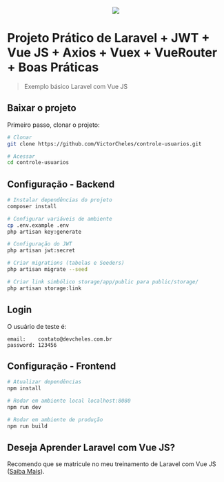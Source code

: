 <p align="center"><img src="https://laravel.com/assets/img/components/logo-laravel.svg"></p>

# Projeto Prático de Laravel + JWT + Vue JS + Axios + Vuex + VueRouter + Boas Práticas

> Exemplo básico Laravel com Vue JS

## Baixar o projeto
Primeiro passo, clonar o projeto:
``` bash
# Clonar
git clone https://github.com/VictorCheles/controle-usuarios.git

# Acessar
cd controle-usuarios
```

## Configuração - Backend

``` bash
# Instalar dependências do projeto
composer install

# Configurar variáveis de ambiente
cp .env.example .env
php artisan key:generate

# Configuração do JWT
php artisan jwt:secret

# Criar migrations (tabelas e Seeders)
php artisan migrate --seed

# Criar link simbólico storage/app/public para public/storage/
php artisan storage:link
```

## Login
O usuário de teste é:
```
email:    contato@devcheles.com.br
password: 123456
```

## Configuração - Frontend
``` bash
# Atualizar dependências
npm install

# Rodar em ambiente local localhost:8080
npm run dev

# Rodar em ambiente de produção
npm run build
```

## Deseja Aprender Laravel com Vue JS?
Recomendo que se matricule no meu treinamento de Laravel com Vue JS ([Saiba Mais](https://www.especializati.com.br/curso-laravel-vue-js)). 